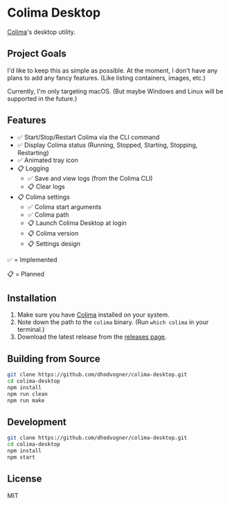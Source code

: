 # Colima Desktop

[Colima](https://github.com/abiosoft/colima)'s desktop utility.

## Project Goals

I'd like to keep this as simple as possible.
At the moment, I don't have any plans to add any fancy features. (Like listing containers, images, etc.)

Currently, I'm only targeting macOS. (But maybe Windows and Linux will be supported in the future.)

## Features

- ✅ Start/Stop/Restart Colima via the CLI command
- ✅ Display Colima status (Running, Stopped, Starting, Stopping, Restarting)
- ✅ Animated tray icon
- 📋 Logging
  - ✅ Save and view logs (from the Colima CLI)
  - 📋 Clear logs
- 📋 Colima settings
  - ✅ Colima start arguments
  - ✅ Colima path
  - 📋 Launch Colima Desktop at login
  - 📋 Colima version
  - 📋 Settings design

✅ = Implemented

📋 = Planned

## Installation

1. Make sure you have [Colima](https://github.com/abiosoft/colima) installed on your system.
2. Note down the path to the `colima` binary. (Run `which colima` in your terminal.)
3. Download the latest release from the [releases page](https://github.com/dhodvogner/colima-desktop/releases).

## Building from Source

```bash
git clone https://github.com/dhodvogner/colima-desktop.git
cd colima-desktop
npm install
npm run clean
npm run make
```

## Development

```bash
git clone https://github.com/dhodvogner/colima-desktop.git
cd colima-desktop
npm install
npm start
```

## License

MIT